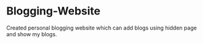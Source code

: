 # Blogging-Website
Created personal blogging website which can add blogs using hidden page and
show my blogs.

